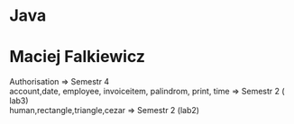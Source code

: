 # Java 
# Maciej Falkiewicz
Authorisation => Semestr  4 </br>
account,date, employee, invoiceitem, palindrom, print, time => Semestr 2 ( lab3) <br>
human,rectangle,triangle,cezar => Semestr 2 (lab2) </br>
